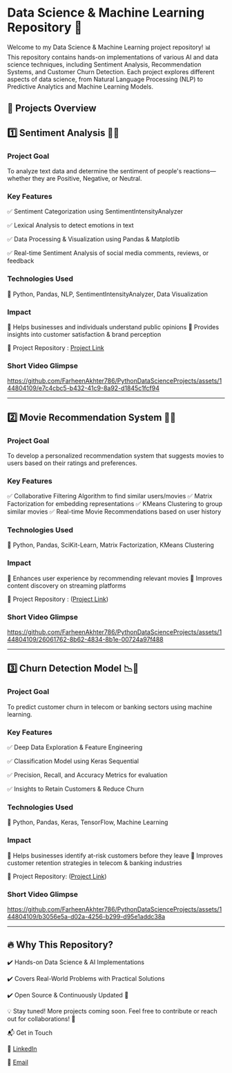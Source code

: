 # Data Science & Machine Learning Repository 🚀

Welcome to my Data Science & Machine Learning project repository! 📊 This repository contains hands-on implementations of various AI and data science techniques, including Sentiment Analysis, Recommendation Systems, and Customer Churn Detection. Each project explores different aspects of data science, from Natural Language Processing (NLP) to Predictive Analytics and Machine Learning Models.

## 📌 Projects Overview

## 1️⃣ Sentiment Analysis 📝💡

### Project Goal

To analyze text data and determine the sentiment of people's reactions—whether they are Positive, Negative, or Neutral.

### Key Features

✅ Sentiment Categorization using SentimentIntensityAnalyzer

✅ Lexical Analysis to detect emotions in text

✅ Data Processing & Visualization using Pandas & Matplotlib

✅ Real-time Sentiment Analysis of social media comments, reviews, or feedback

### Technologies Used

🔹 Python, Pandas, NLP, SentimentIntensityAnalyzer, Data Visualization

### Impact

🎯 Helps businesses and individuals understand public opinions
🎯 Provides insights into customer satisfaction & brand perception

🔗 Project Repository : [Project Link](https://github.com/farheen-akhter-23/DataScience-MachineLearning/tree/main/Sentimental-Analysis)

### Short Video Glimpse 

https://github.com/FarheenAkhter786/PythonDataScienceProjects/assets/144804109/e7c4cbc5-b432-41c9-8a92-d1845c1fcf94

----

## 2️⃣ Movie Recommendation System 🎥🍿

### Project Goal

To develop a personalized recommendation system that suggests movies to users based on their ratings and preferences.

### Key Features

✅ Collaborative Filtering Algorithm to find similar users/movies
✅ Matrix Factorization for embedding representations
✅ KMeans Clustering to group similar movies
✅ Real-time Movie Recommendations based on user history

### Technologies Used

🔹 Python, Pandas, SciKit-Learn, Matrix Factorization, KMeans Clustering

### Impact

🎯 Enhances user experience by recommending relevant movies
🎯 Improves content discovery on streaming platforms

🔗 Project Repository : ([Project Link](https://github.com/farheen-akhter-23/DataScience-MachineLearning/tree/main/Movie-RecommendationSystem))

### Short Video Glimpse 

https://github.com/FarheenAkhter786/PythonDataScienceProjects/assets/144804109/26061762-8b62-4834-8b1e-00724a97f488

---

## 3️⃣ Churn Detection Model 📉📡

### Project Goal

To predict customer churn in telecom or banking sectors using machine learning.

### Key Features

✅ Deep Data Exploration & Feature Engineering

✅ Classification Model using Keras Sequential

✅ Precision, Recall, and Accuracy Metrics for evaluation

✅ Insights to Retain Customers & Reduce Churn

### Technologies Used

🔹 Python, Pandas, Keras, TensorFlow, Machine Learning

### Impact

🎯 Helps businesses identify at-risk customers before they leave
🎯 Improves customer retention strategies in telecom & banking industries

🔗 Project Repository: ([Project Link](https://github.com/farheen-akhter-23/DataScience-MachineLearning/tree/main/Churn-Detection-Model))

### Short Video Glimpse 

https://github.com/FarheenAkhter786/PythonDataScienceProjects/assets/144804109/b3056e5a-d02a-4256-b299-d95e1addc38a

---
## 🔥 Why This Repository?

✔️ Hands-on Data Science & AI Implementations

✔️ Covers Real-World Problems with Practical Solutions

✔️ Open Source & Continuously Updated 🚀

💡 Stay tuned! More projects coming soon. Feel free to contribute or reach out for collaborations! 🤝

📬 Get in Touch

💼 [LinkedIn](https://www.linkedin.com/in/farheen-akhter-153a0b156/)

📧 [Email](feenu.akhter@gmail.com)




